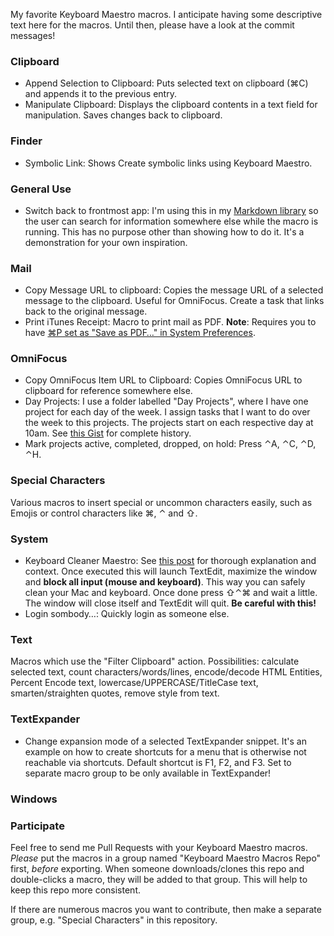 My favorite Keyboard Maestro macros. I anticipate having some descriptive text here for the macros. Until then, please have a look at the commit messages!

### Clipboard ###

* Append Selection to Clipboard: Puts selected text on clipboard (⌘C) and appends it to the previous entry.* Manipulate Clipboard: Displays the clipboard contents in a text field for manipulation. Saves changes back to clipboard.

### Finder ###

* Symbolic Link: Shows Create symbolic links using Keyboard Maestro. 

### General Use ###

* Switch back to frontmost app: I'm using this in my [Markdown library](https://github.com/Zettt/km-markdown-library) so the user can search for information somewhere else while the macro is running. This has no purpose other than showing how to do it. It's a demonstration for your own inspiration.

### Mail ###

* Copy Message URL to clipboard: Copies the message URL of a selected message to the clipboard. Useful for OmniFocus. Create a task that links back to the original message.* Print iTunes Receipt: Macro to print mail as PDF. **Note**: Requires you to have [⌘P set as "Save as PDF…" in System Preferences](http://macsparky.com/blog/2008/3/19/keyboard-shortcut-for-save-as-pdf-in-os-x.html). 

### OmniFocus ###
	
* Copy OmniFocus Item URL to Clipboard: Copies OmniFocus URL to clipboard for reference somewhere else. * Day Projects: I use a folder labelled "Day Projects", where I have one project for each day of the week. I assign tasks that I want to do over the week to this projects. The projects start on each respective day at 10am. See [this Gist](https://gist.github.com/1401813) for complete history.* Mark projects active, completed, dropped, on hold: Press ⌃A, ⌃C, ⌃D, ⌃H.

### Special Characters ###

Various macros to insert special or uncommon characters easily, such as Emojis or control characters like ⌘, ⌃ and ⇧.

### System ###

* Keyboard Cleaner Maestro: See [this post](http://mosx.tumblr.com/post/29045607939/keyboard-cleaner-maestro) for thorough explanation and context. Once executed this will launch TextEdit, maximize the window and **block all input (mouse and keyboard)**. This way you can safely clean your Mac and keyboard. Once done press ⇧⌃⌘ and wait a little. The window will close itself and TextEdit will quit. **Be careful with this!*** Login sombody…: Quickly login as someone else.

### Text ###

Macros which use the "Filter Clipboard" action. Possibilities: calculate selected text, count characters/words/lines, encode/decode HTML Entities, Percent Encode text, lowercase/UPPERCASE/TitleCase text, smarten/straighten quotes, remove style from text.

### TextExpander ###

* Change expansion mode of a selected TextExpander snippet. It's an example on how to create shortcuts for a menu that is otherwise not reachable via shortcuts. Default shortcut is F1, F2, and F3. Set to separate macro group to be only available in TextExpander!

### Windows ###








### Participate ###

Feel free to send me Pull Requests with your Keyboard Maestro macros.  
*Please* put the macros in a group named "Keyboard Maestro Macros Repo" first, *before* exporting. When someone downloads/clones this repo and double-clicks a macro, they will be added to that group. This will help to keep this repo more consistent.

If there are numerous macros you want to contribute, then make a separate group, e.g. "Special Characters" in this repository.